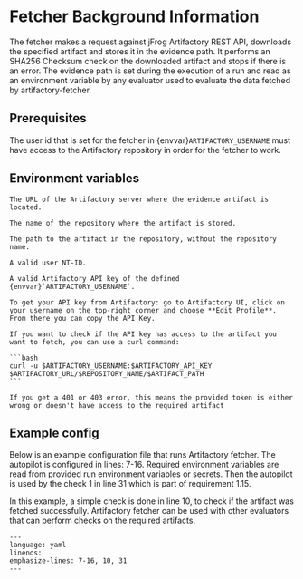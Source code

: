 # Fetcher Background Information

The fetcher makes a request against jFrog Artifactory REST API, downloads the specified artifact and stores it in the evidence path.
It performs an SHA256 Checksum check on the downloaded artifact and stops if there is an error. The evidence path is set during the execution of a run and read as an environment variable by any evaluator used to evaluate the data fetched by artifactory-fetcher.

## Prerequisites

The user id that is set for the fetcher in {envvar}`ARTIFACTORY_USERNAME` must have access to the Artifactory repository in order for the fetcher to work.

## Environment variables

```{envvar} ARTIFACTORY_URL
The URL of the Artifactory server where the evidence artifact is located.
```

```{envvar} REPOSITORY_NAME
The name of the repository where the artifact is stored.
```

```{envvar} ARTIFACT_PATH
The path to the artifact in the repository, without the repository name.
```

```{envvar} ARTIFACTORY_USERNAME
A valid user NT-ID.
```

````{envvar} ARTIFACTORY_API_KEY
A valid Artifactory API key of the defined {envvar}`ARTIFACTORY_USERNAME`.

To get your API key from Artifactory: go to Artifactory UI, click on your username on the top-right corner and choose **Edit Profile**. From there you can copy the API Key.

If you want to check if the API key has access to the artifact you want to fetch, you can use a curl command:

```bash
curl -u $ARTIFACTORY_USERNAME:$ARTIFACTORY_API_KEY $ARTIFACTORY_URL/$REPOSITORY_NAME/$ARTIFACT_PATH
```

If you get a 401 or 403 error, this means the provided token is either wrong or doesn't have access to the required artifact
````

## Example config

Below is an example configuration file that runs Artifactory fetcher. The autopilot is configured in lines: 7-16. Required environment variables are read from provided run environment variables or secrets. Then the autopilot is used by the check 1 in line 31 which is part of requirement 1.15.

In this example, a simple check is done in line 10, to check if the artifact was fetched successfully. Artifactory fetcher can be used with other evaluators that can perform checks on the required artifacts.

```{literalinclude} resources/qg-config.yaml
---
language: yaml
linenos:
emphasize-lines: 7-16, 10, 31
---
```
